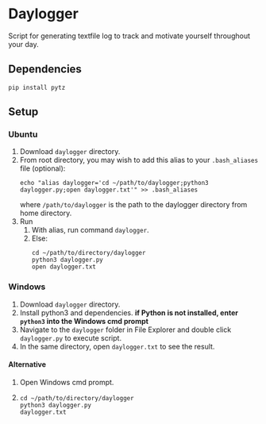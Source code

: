 # Daylogger
Script for generating textfile log to track and motivate yourself throughout your day.

## Dependencies
```
pip install pytz
```

## Setup
### Ubuntu
1. Download `daylogger` directory.
2. From root directory, you may wish to add this alias to your `.bash_aliases` file (optional):
    ```
   echo "alias daylogger='cd ~/path/to/daylogger;python3 daylogger.py;open daylogger.txt'" >> .bash_aliases
   ```
    where `/path/to/daylogger` is the path to the daylogger directory from home directory.
3. Run
   1. With alias, run command `daylogger`.
   2. Else:
      ```
      cd ~/path/to/directory/daylogger
      python3 daylogger.py
      open daylogger.txt
      ```

### Windows
1. Download `daylogger` directory.
2. Install python3 and dependencies.
   **if Python is not installed, enter `python3` into the Windows cmd prompt**
4. Navigate to the `daylogger` folder in File Explorer and double click `daylogger.py` to execute script.
5. In the same directory, open `daylogger.txt` to see the result.
#### Alternative
1. Open Windows cmd prompt.
2. ```
   cd ~/path/to/directory/daylogger
   python3 daylogger.py
   daylogger.txt
   ```

